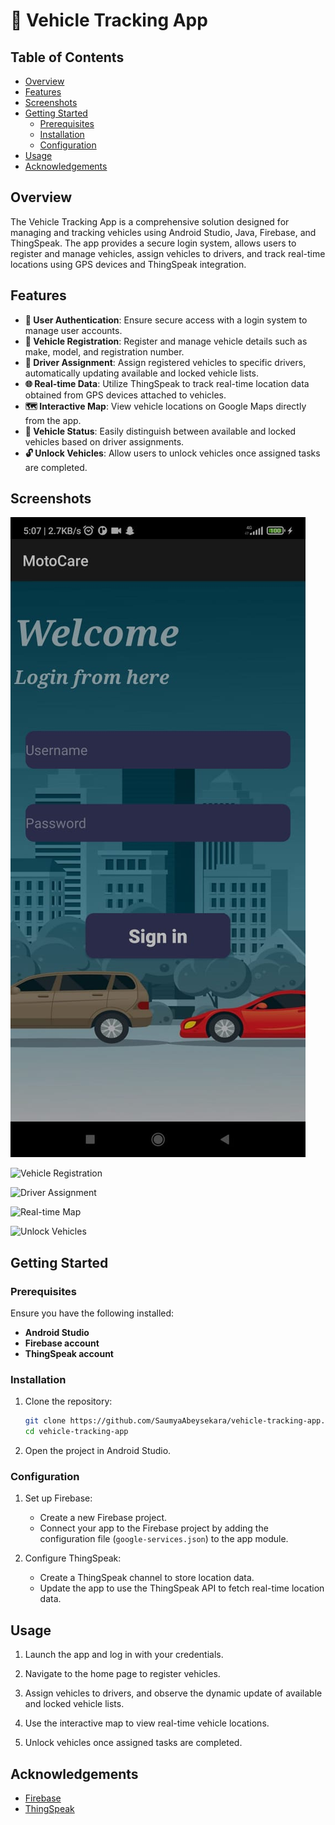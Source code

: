 # 🚗 Vehicle Tracking App

## Table of Contents

- [Overview](#overview)
- [Features](#features)
- [Screenshots](#screenshots)
- [Getting Started](#getting-started)
  - [Prerequisites](#prerequisites)
  - [Installation](#installation)
  - [Configuration](#configuration)
- [Usage](#usage)
- [Acknowledgements](#acknowledgements)

## Overview

The Vehicle Tracking App is a comprehensive solution designed for managing and tracking vehicles using Android Studio, Java, Firebase, and ThingSpeak. The app provides a secure login system, allows users to register and manage vehicles, assign vehicles to drivers, and track real-time locations using GPS devices and ThingSpeak integration.

## Features

- **🔐 User Authentication**: Ensure secure access with a login system to manage user accounts.
- **🚗 Vehicle Registration**: Register and manage vehicle details such as make, model, and registration number.
- **👤 Driver Assignment**: Assign registered vehicles to specific drivers, automatically updating available and locked vehicle lists.
- **🌐 Real-time Data**: Utilize ThingSpeak to track real-time location data obtained from GPS devices attached to vehicles.
- **🗺️ Interactive Map**: View vehicle locations on Google Maps directly from the app.
- **🚦 Vehicle Status**: Easily distinguish between available and locked vehicles based on driver assignments.
- **🔓 Unlock Vehicles**: Allow users to unlock vehicles once assigned tasks are completed.

## Screenshots

![Login Screen](screenshots/sign_in.jpeg)

![Vehicle Registration](screenshots/vehicle_registration.png)

![Driver Assignment](screenshots/driver_assignment.png)

![Real-time Map](screenshots/realtime_map.png)

![Unlock Vehicles](screenshots/unlock_vehicles.png)

## Getting Started

### Prerequisites

Ensure you have the following installed:

- **Android Studio**
- **Firebase account**
- **ThingSpeak account**

### Installation

1. Clone the repository:

    ```bash
    git clone https://github.com/SaumyaAbeysekara/vehicle-tracking-app.git
    cd vehicle-tracking-app
    ```

2. Open the project in Android Studio.

### Configuration

1. Set up Firebase:
   - Create a new Firebase project.
   - Connect your app to the Firebase project by adding the configuration file (`google-services.json`) to the app module.

2. Configure ThingSpeak:
   - Create a ThingSpeak channel to store location data.
   - Update the app to use the ThingSpeak API to fetch real-time location data.

## Usage

1. Launch the app and log in with your credentials.

2. Navigate to the home page to register vehicles.

3. Assign vehicles to drivers, and observe the dynamic update of available and locked vehicle lists.

4. Use the interactive map to view real-time vehicle locations.

5. Unlock vehicles once assigned tasks are completed.

## Acknowledgements

- [Firebase](https://firebase.google.com/)
- [ThingSpeak](https://thingspeak.com/)

